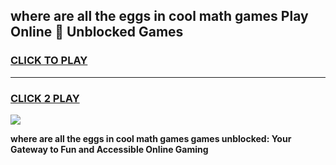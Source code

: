 
## where are all the eggs in cool math games Play Online 👋 Unblocked Games
<h3>
<a href="https://news.freeplayer.one?title=where_are_all_the_eggs_in_cool_math_games&ref=17CMG">CLICK TO PLAY</a></h3>
<hr>

<h3>
<a href="https://news.freeplayer.one?title=where_are_all_the_eggs_in_cool_math_games&ref=17CMG">CLICK 2 PLAY</a>
  
</h3>

<a href="https://news.freeplayer.one?title=where_are_all_the_eggs_in_cool_math_games&ref=17CMG/"><img src="https://clearcache.store/games.png"></a>


**where are all the eggs in cool math games games unblocked: Your Gateway to Fun and Accessible Online Gaming**
